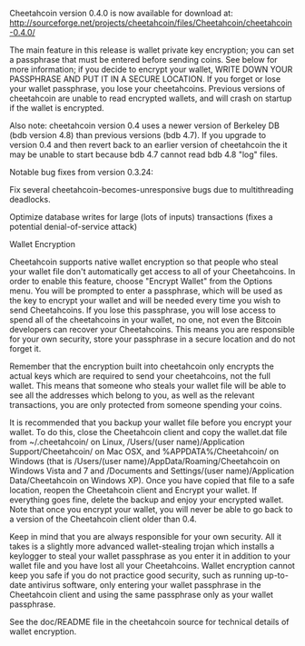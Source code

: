 Cheetahcoin version 0.4.0 is now available for download at:
http://sourceforge.net/projects/cheetahcoin/files/Cheetahcoin/cheetahcoin-0.4.0/

The main feature in this release is wallet private key encryption;
you can set a passphrase that must be entered before sending coins.
See below for more information; if you decide to encrypt your wallet,
WRITE DOWN YOUR PASSPHRASE AND PUT IT IN A SECURE LOCATION. If you
forget or lose your wallet passphrase, you lose your cheetahcoins.
Previous versions of cheetahcoin are unable to read encrypted wallets,
and will crash on startup if the wallet is encrypted.

Also note: cheetahcoin version 0.4 uses a newer version of Berkeley DB
(bdb version 4.8) than previous versions (bdb 4.7). If you upgrade
to version 0.4 and then revert back to an earlier version of cheetahcoin
the it may be unable to start because bdb 4.7 cannot read bdb 4.8
"log" files.


Notable bug fixes from version 0.3.24:

Fix several cheetahcoin-becomes-unresponsive bugs due to multithreading
deadlocks.

Optimize database writes for large (lots of inputs) transactions
(fixes a potential denial-of-service attack)


Wallet Encryption

Cheetahcoin supports native wallet encryption so that people who steal your
wallet file don't automatically get access to all of your Cheetahcoins.
In order to enable this feature, choose "Encrypt Wallet" from the
Options menu.  You will be prompted to enter a passphrase, which
will be used as the key to encrypt your wallet and will be needed
every time you wish to send Cheetahcoins.  If you lose this passphrase,
you will lose access to spend all of the cheetahcoins in your wallet,
no one, not even the Bitcoin developers can recover your Cheetahcoins.
This means you are responsible for your own security, store your
passphrase in a secure location and do not forget it.

Remember that the encryption built into cheetahcoin only encrypts the
actual keys which are required to send your cheetahcoins, not the full
wallet.  This means that someone who steals your wallet file will
be able to see all the addresses which belong to you, as well as the
relevant transactions, you are only protected from someone spending
your coins.

It is recommended that you backup your wallet file before you
encrypt your wallet.  To do this, close the Cheetahcoin client and
copy the wallet.dat file from ~/.cheetahcoin/ on Linux, /Users/(user
name)/Application Support/Cheetahcoin/ on Mac OSX, and %APPDATA%/Cheetahcoin/
on Windows (that is /Users/(user name)/AppData/Roaming/Cheetahcoin on
Windows Vista and 7 and /Documents and Settings/(user name)/Application
Data/Cheetahcoin on Windows XP).  Once you have copied that file to a
safe location, reopen the Cheetahcoin client and Encrypt your wallet.
If everything goes fine, delete the backup and enjoy your encrypted
wallet.  Note that once you encrypt your wallet, you will never be
able to go back to a version of the Cheetahcoin client older than 0.4.

Keep in mind that you are always responsible for your own security.
All it takes is a slightly more advanced wallet-stealing trojan which
installs a keylogger to steal your wallet passphrase as you enter it
in addition to your wallet file and you have lost all your Cheetahcoins.
Wallet encryption cannot keep you safe if you do not practice
good security, such as running up-to-date antivirus software, only
entering your wallet passphrase in the Cheetahcoin client and using the
same passphrase only as your wallet passphrase.

See the doc/README file in the cheetahcoin source for technical details
of wallet encryption.
